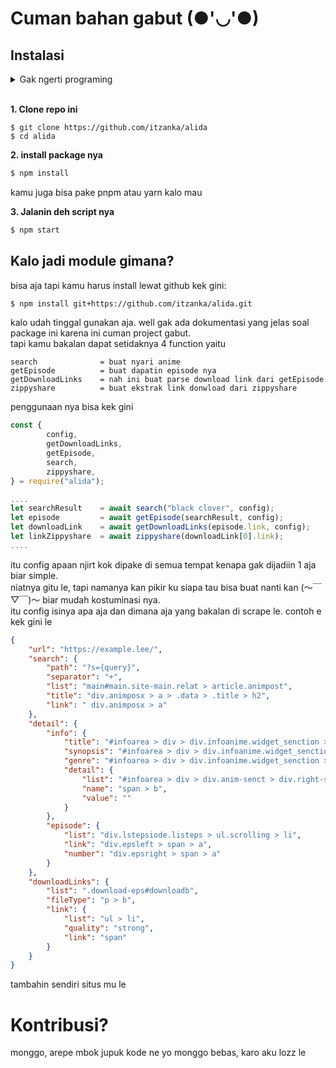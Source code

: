 # Cuman bahan gabut (●'◡'●)

## Instalasi
<!-- dropdown -->
<details>
<summary>Gak ngerti programing</summary>
<br>

<h3><strong>Gpp Sini ku ajarin</strong></h3>
di windows kalian tinggal Download <a target='blank' href="https://git-scm.com/downloads">Git</a target="blank" href="https://nodejs.org/"> sama <a>Nodejs</a> dulu, setelah itu install aja

<br>
<p>
kalo kalian di hp, bisa pake termux, caranya ya download dulu termux di <a target='blank' href="https://f-droid.org/packages/com.termux/">F-droid</a>
</p>
<p>nah setelah donwload tinggal install git sama nodejs, caranya bisa buka termux terus jalanin perintah dibawah ini nih:</p>
<pre>
~$ apt update
~$ apt upgrade
~$ apt install nodejs git -y
</pre>

nah kalo udah kalian bisa lanjut ke bawah deh

</details>
<br>

**1. Clone repo ini**
```
$ git clone https://github.com/itzanka/alida
$ cd alida
```

**2. install package nya**
```bash
$ npm install
```
kamu juga bisa pake pnpm atau yarn kalo mau

**3. Jalanin deh script nya**

```bash
$ npm start
```

## Kalo jadi module gimana?
bisa aja tapi kamu harus install lewat github kek gini:
```bash
$ npm install git+https://github.com/itzanka/alida.git
```
kalo udah tinggal gunakan aja. well gak ada dokumentasi yang jelas soal package ini karena ini cuman project gabut.
<br>
tapi kamu bakalan dapat setidaknya 4 function yaitu
```
search              = buat nyari anime
getEpisode          = buat dapatin episode nya
getDownloadLinks    = nah ini buat parse download link dari getEpisode
zippyshare          = buat ekstrak link donwload dari zippyshare
```
penggunaan nya bisa kek gini

```js
const {
        config,
        getDownloadLinks,
        getEpisode,
        search,
        zippyshare,
} = require("alida");

....
let searchResult    = await search("black clover", config);
let episode         = await getEpisode(searchResult, config);
let downloadLink    = await getDownloadLinks(episode.link, config);
let linkZippyshare  = await zippyshare(downloadLink[0].link);
....

```

itu config apaan njirt kok dipake di semua tempat kenapa gak dijadiin 1 aja biar simple. 
<br>
niatnya gitu le, tapi namanya kan pikir ku siapa tau bisa buat nanti kan (〜￣▽￣)〜 biar mudah kostuminasi nya.
<br>
itu config isinya apa aja dan dimana aja yang bakalan di scrape le. contoh e kek gini le

```json
{
    "url": "https://example.lee/",
    "search": {
        "path": "?s={query}",
        "separator": "+",
        "list": "main#main.site-main.relat > article.animpost",
        "title": "div.animposx > a > .data > .title > h2",
        "link": " div.animposx > a"
    },
    "detail": {
        "info": {
            "title": "#infoarea > div > div.infoanime.widget_senction > div.infox > h1",
            "synopsis": "#infoarea > div > div.infoanime.widget_senction > div.infox > div.desc > div",
            "genre": "#infoarea > div > div.infoanime.widget_senction > div.infox > div.genre-info",
            "detail": {
                "list": "#infoarea > div > div.anim-senct > div.right-senc.widget_senction > div > div > div > span",
                "name": "span > b",
                "value": ""
            }
        },
        "episode": {
            "list": "div.lstepsiode.listeps > ul.scrolling > li",
            "link": "div.epsleft > span > a",
            "number": "div.epsright > span > a"
        }
    },
    "downloadLinks": {
        "list": ".download-eps#downloadb",
        "fileType": "p > b",
        "link": {
            "list": "ul > li",
            "quality": "strong",
            "link": "span"
        }
    }
}
```
tambahin sendiri situs mu le

# Kontribusi?
monggo, arepe mbok jupuk kode ne yo monggo bebas, karo aku lozz le